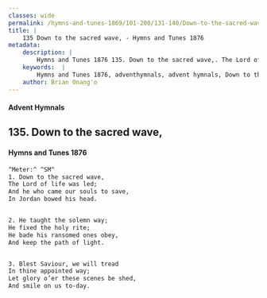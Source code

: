 ```yaml
---
classes: wide
permalink: /hymns-and-tunes-1869/101-200/131-140/Down-to-the-sacred-wave,/
title: |
    135 Down to the sacred wave, - Hymns and Tunes 1876
metadata:
    description: |
        Hymns and Tunes 1876 135. Down to the sacred wave,. The Lord of life was led; And he who came our souls to save, In Jordan bowed his head. 
    keywords:  |
        Hymns and Tunes 1876, adventhymnals, advent hymnals, Down to the sacred wave,, The Lord of life was led;, 
    author: Brian Onang'o
---
```


#### Advent Hymnals
## 135. Down to the sacred wave,
####  Hymns and Tunes 1876

```txt
^Meter:^ ^SM^
1. Down to the sacred wave,
The Lord of life was led;
And he who came our souls to save,
In Jordan bowed his head.


2. He taught the solemn way;
He fixed the holy rite;
He bade his ransomed ones obey,
And keep the path of light.


3. Blest Saviour, we will tread
In thine appointed way;
Let glory o’er these scenes be shed,
And smile on us to-day.
```